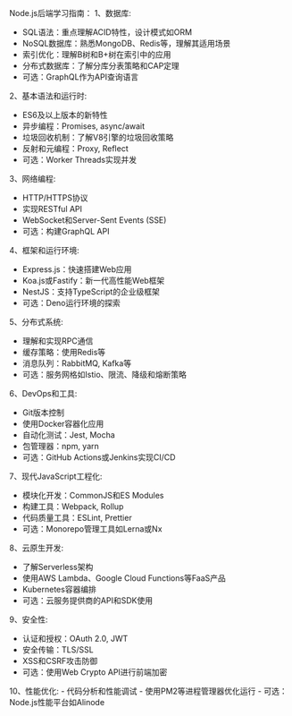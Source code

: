 Node.js后端学习指南：
1、数据库:
   - SQL语法：重点理解ACID特性，设计模式如ORM
   - NoSQL数据库：熟悉MongoDB、Redis等，理解其适用场景
   - 索引优化：理解B树和B+树在索引中的应用
   - 分布式数据库：了解分库分表策略和CAP定理
   - 可选：GraphQL作为API查询语言

2、基本语法和运行时:
   - ES6及以上版本的新特性
   - 异步编程：Promises, async/await
   - 垃圾回收机制：了解V8引擎的垃圾回收策略
   - 反射和元编程：Proxy, Reflect
   - 可选：Worker Threads实现并发

3、网络编程:
   - HTTP/HTTPS协议
   - 实现RESTful API
   - WebSocket和Server-Sent Events (SSE)
   - 可选：构建GraphQL API

4、框架和运行环境:
   - Express.js：快速搭建Web应用
   - Koa.js或Fastify：新一代高性能Web框架
   - NestJS：支持TypeScript的企业级框架
   - 可选：Deno运行环境的探索

5、分布式系统:
   - 理解和实现RPC通信
   - 缓存策略：使用Redis等
   - 消息队列：RabbitMQ, Kafka等
   - 可选：服务网格如Istio、限流、降级和熔断策略

6、DevOps和工具:
   - Git版本控制
   - 使用Docker容器化应用
   - 自动化测试：Jest, Mocha
   - 包管理器：npm, yarn
   - 可选：GitHub Actions或Jenkins实现CI/CD

7、现代JavaScript工程化:
   - 模块化开发：CommonJS和ES Modules
   - 构建工具：Webpack, Rollup
   - 代码质量工具：ESLint, Prettier
   - 可选：Monorepo管理工具如Lerna或Nx

8、云原生开发:
   - 了解Serverless架构
   - 使用AWS Lambda、Google Cloud Functions等FaaS产品
   - Kubernetes容器编排
   - 可选：云服务提供商的API和SDK使用

9、安全性:
   - 认证和授权：OAuth 2.0, JWT
   - 安全传输：TLS/SSL
   - XSS和CSRF攻击防御
   - 可选：使用Web Crypto API进行前端加密

10、性能优化:
    - 代码分析和性能调试
    - 使用PM2等进程管理器优化运行
    - 可选：Node.js性能平台如Alinode
